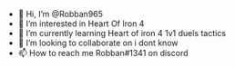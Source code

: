 - 👋 Hi, I’m @Robban965
- 👀 I’m interested in Heart Of Iron 4
- 🌱 I’m currently learning Heart of iron 4 1v1 duels tactics
- 💞️ I’m looking to collaborate on i dont know 
- 📫 How to reach me Robban#1341 on discord

<!---
sheesh
--->
